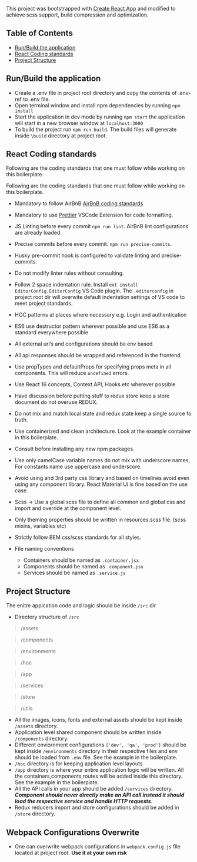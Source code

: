 
This project was bootstrapped with [Create React App](https://github.com/facebookincubator/create-react-app) and modified to achieve scss support, build compression and optimization.


## Table of Contents

- [Run/Build the application ](#run/build-the-application)
- [React Coding standards ](#react-coding-standards)
- [Project Structure](#project-structure)


## Run/Build the application

- Create a .env file in project root directory and copy the contents of .env-ref to .env file.
- Open terminal window and install npm dependencies by running 
`npm install`
- Start the application in dev mode by running `npm start` the application will start in a new browser window at `localhost:3000`
- To build the project run `npm run build`. The build files will generate inside `\build` directory at project root.


## React Coding standards 


Following are the coding standards that one must follow while working on this boilerplate.

Following are the coding standards that one must follow while working on this boilerplate.

- Mandatory to follow AirBnB [AirBnB coding standards](https://github.com/airbnb/javascript/blob/master/README.md)

- Mandatory to use [Prettier](https://prettier.io/) VSCode Extension for code formatting.

- JS Linting before every commit `npm run lint`. AirBnB lint configurations are already loaded.

- Precise commits before every commit. `npm run precise-commits`.

- Husky pre-commit hook is configured to validate linting and precise-commits.

- Do not modify linter rules without consulting.

- Follow 2 space indentation rule. Install `ext install EditorConfig.EditorConfig` VS Code plugin. The `.editorconfig` in project root dir will overwite default indentation settings of VS code to meet project standards.

- HOC patterns at places where necessary e.g. Login and authentication 

- ES6 use destructor pattern wherever possible and use ES6 as a standard everywhere possible 

- All external url’s and configurations should be env based.

- All api responses should be wrapped and referenced in the frontend

- Use propTypes and defaultProps for specifying props meta in all components. This will reduce `undefined` errors. 

- Use React 16 concepts, Context API, Hooks etc wherever possible

- Have discussion before putting stuff to redux store keep a store document do not overuse REDUX.

- Do not mix and match local state and redux state keep a single source fo truth.

- Use containerized and clean architecture. Look at the example container in this boilerplate.

- Consult before installing any new npm packages.

- Use only camelCase variable names do not mix with underscore names, For constants name use uppercase and underscore. 

- Avoid using and 3rd party css library and based on timelines avoid even using any component library. React Material Ui is fine based on the use case. 

- Scss -> Use a global scss file to define all common and global css and import and override at the component level.

- Only theming properties should be written in resources.scss file. (scss mixins, variables etc)

- Strictly follow BEM css/scss standards for all styles.

- File naming conventions
  - Containers should be named as `.container.jsx`
  - Components should be named as `.component.jsx`
  - Services should be named as `.service.js`

## Project Structure
The enitre applcation code and logic should be inside `/src` dir

- Directory structure of `/src`
> /assets

> /components

> /environments

> /hoc

> /app

> /services

> /store

> /utils

- All the images, icons, fonts and external assets should be kept inside `/assets` directory.
- Application level shared component should be written inside `/components` directory.
- Different enviornment configurations `['dev', 'qa', 'prod']` should be kept inside `/environments` directory in their respective files and env should be loaded from `.env` file. See the example in the boilerplate.
- `/hoc` directory is for keeping application level layouts
- `/app` directory is where your entire application logic will be written. All the containers,components,routes will be added inside this directory. See the example in the boilerplate.
- All the API calls in your app should be added `/services` directory. ***Component should never directly make an API call instead it should load the respective service and handle HTTP requests***. 
- Redux reducers import and store configurations should be added in `/store` directory.


## Webpack Configurations Overwrite

- One can overwrite webpack configurations in `webpack.config.js` file located at project root. **Use it at your own risk**


